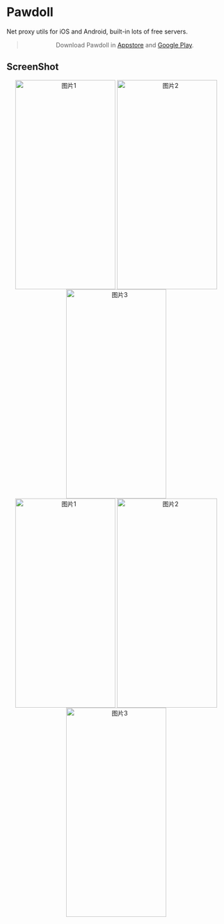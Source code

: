 # Pawdoll
Net proxy utils for iOS and Android, built-in lots of free servers.

<blockquote style='text-align: center;'>Download Pawdoll in <a href='https://apps.apple.com/app/pawdoll/id6451119013'>Appstore</a> and <a href='https://play.google.com/store/apps/details?id=com.v2cross.pawdoll'>Google Play</a>.</blockquote>

## ScreenShot

<div  align="center">
  <img src="https://is1-ssl.mzstatic.com/image/thumb/PurpleSource221/v4/1e/3a/b0/1e3ab05c-ebc0-35f5-3e4d-39ab274a6333/IMG_1135.PNG/460x0w.webp" width = "230" height = "480" alt="图片1" align=center />
  <img src="https://is1-ssl.mzstatic.com/image/thumb/PurpleSource211/v4/13/2b/ec/132becf3-7790-98f9-81ab-256ffbd7a487/IMG_1140.PNG/460x0w.webp" width = "230" height = "480" alt="图片2" align=center />
  <img src="https://is1-ssl.mzstatic.com/image/thumb/PurpleSource211/v4/fa/b2/d9/fab2d963-6160-31d0-dcb9-bf6ee8d17200/IMG_1136.PNG/460x0w.webp" width = "230" height = "480" alt="图片3" align=center />
</div>

<div  align="center">
  <img src="https://is1-ssl.mzstatic.com/image/thumb/PurpleSource221/v4/22/43/16/22431628-3683-b584-ef4e-b7ce010a317a/IMG_1139.PNG/460x0w.webp" width = "230" height = "480" alt="图片1" align=center />
  <img src="https://is1-ssl.mzstatic.com/image/thumb/PurpleSource221/v4/cb/c0/8c/cbc08cd7-cfe0-5866-6264-9ad0861bffb7/IMG_1137.PNG/460x0w.webp" width = "230" height = "480" alt="图片2" align=center />
  <img src="https://is1-ssl.mzstatic.com/image/thumb/PurpleSource221/v4/c0/db/81/c0db8184-2df5-a37e-2bfb-6a8798b0a108/IMG_1138.PNG/460x0w.webp" width = "230" height = "480" alt="图片3" align=center />
</div>
